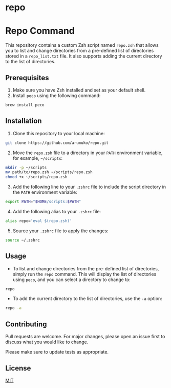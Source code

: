 # repo
# Repo Command

This repository contains a custom Zsh script named `repo.zsh` that allows you to list and change directories from a pre-defined list of directories stored in a `repo_list.txt` file. It also supports adding the current directory to the list of directories.

## Prerequisites

1. Make sure you have Zsh installed and set as your default shell.
2. Install `peco` using the following command:

```bash
brew install peco
```

## Installation

1. Clone this repository to your local machine:

```bash
git clone https://github.com/arumuko/repo.git
```

2. Move the `repo.zsh` file to a directory in your `PATH` environment variable, for example, `~/scripts`:

```bash
mkdir -p ~/scripts
mv path/to/repo.zsh ~/scripts/repo.zsh
chmod +x ~/scripts/repo.zsh
```

3. Add the following line to your `.zshrc` file to include the script directory in the `PATH` environment variable:

```bash
export PATH="$HOME/scripts:$PATH"
```

4. Add the following alias to your `.zshrc` file:

```bash
alias repo='eval $(repo.zsh)'
```

5. Source your `.zshrc` file to apply the changes:

```bash
source ~/.zshrc
```

## Usage

- To list and change directories from the pre-defined list of directories, simply run the `repo` command. This will display the list of directories using `peco`, and you can select a directory to change to:

```bash
repo
```

- To add the current directory to the list of directories, use the `-a` option:

```bash
repo -a
```

## Contributing

Pull requests are welcome. For major changes, please open an issue first to discuss what you would like to change.

Please make sure to update tests as appropriate.

## License

[MIT](https://choosealicense.com/licenses/mit/)
